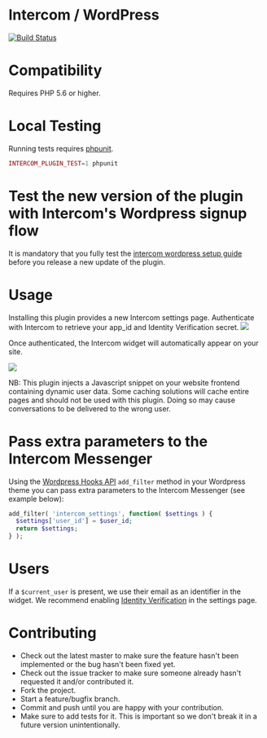 # Intercom / WordPress

[![Build Status](https://travis-ci.org/intercom/intercom-wordpress.svg?branch=master)](https://travis-ci.org/intercom/intercom-wordpress)

# Compatibility

Requires PHP 5.6 or higher.

# Local Testing

Running tests requires [phpunit](https://phpunit.de/).

```php
INTERCOM_PLUGIN_TEST=1 phpunit
```

# Test the new version of the plugin with Intercom's Wordpress signup flow

It is mandatory that you fully test the [intercom wordpress setup guide](https://app.intercom.io/a/start/wordpress) before you release a new update of the plugin.

# Usage

Installing this plugin provides a new Intercom settings page.
Authenticate with Intercom to retrieve your app_id and Identity Verification secret.
<img src="https://raw.githubusercontent.com/intercom/intercom-wordpress/master/screenshots/settings_not_auth.png"/>

Once authenticated, the Intercom widget will automatically appear on your site.

<img src="https://raw.githubusercontent.com/intercom/intercom-wordpress/master/screenshots/settings_auth.png"/>

NB: This plugin injects a Javascript snippet on your website frontend containing dynamic user data. Some caching solutions will cache entire pages and should not be used with this plugin. Doing so may cause conversations to be delivered to the wrong user.

# Pass extra parameters to the Intercom Messenger

Using the [Wordpress Hooks API](https://codex.wordpress.org/Plugin_API) `add_filter` method in your Wordpress theme you can pass extra parameters to the Intercom Messenger (see example below):

```php
add_filter( 'intercom_settings', function( $settings ) {                                                  
  $settings['user_id'] = $user_id;                
  return $settings;                                                      
} );
```


# Users

If a `$current_user` is present, we use their email as an identifier in the widget.
We recommend enabling [Identity Verification](https://docs.intercom.com/configure-intercom-for-your-product-or-site/staying-secure/enable-identity-verification-on-your-web-product) in the settings page.

# Contributing

* Check out the latest master to make sure the feature hasn't been implemented or the bug hasn't been fixed yet.
* Check out the issue tracker to make sure someone already hasn't requested it and/or contributed it.
* Fork the project.
* Start a feature/bugfix branch.
* Commit and push until you are happy with your contribution.
* Make sure to add tests for it. This is important so we don't break it in a future version unintentionally.
